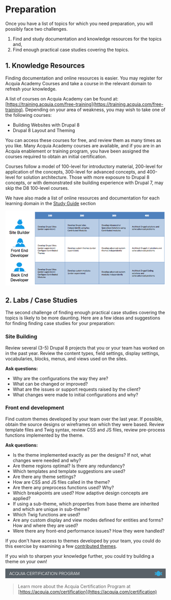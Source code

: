 # Preparation

Once you have a list of topics for which you need preparation, you will possibly face two challenges.

1. Find and study documentation and knowledge resources for the topics and,
2. Find enough practical case studies covering the topics.

## 1. Knowledge Resources

Finding documentation and online resources is easier. You may register for Acquia Academy Courses and take a course in the relevant domain to refresh your knowledge.

A list of courses on Acquia Academy can be found at:[https://training.acquia.com/free-training](https://training.acquia.com/free-training). Depending on your area of weakness, you may wish to take one of the following courses:

* Building Websites with Drupal 8
* Drupal 8 Layout and Theming 

You can access these courses for free, and review them as many times as you like. Many Acquia Academy courses are available, and if you are in an Acquia enablement or training program, you have been assigned the courses required to obtain an initial certification.

Courses follow a model of 100-level for introductory material, 200-level for application of the concepts, 300-level for advanced concepts, and 400-level for solution architecture. Those with more exposure to Drupal 8 concepts, or with demonstrated site building experience with Drupal 7, may skip the D8 100-level courses.

We have also made a list of online resources and documentation for each learning domain in the [Study Guide](study-guide.md) section

![](.gitbook/assets/developer-learning-paths.png)

## 2. Labs / Case Studies

The second challenge of finding enough practical case studies covering the topics is likely to be more daunting. Here are a few ideas and suggestions for finding finding case studies for your preparation:

### Site Building

Review several \(3-5\) Drupal 8 projects that you or your team has worked on in the past year. Review the content types, field settings, display settings, vocabularies, blocks, menus, and views used on the sites.

**Ask questions:**

* Why are the configurations the way they are?
* What can be changed or improved?
* What are the issues or support requests raised by the client?
* What changes were made to initial configurations and why?

### Front end development

Find custom themes developed by your team over the last year. If possible, obtain the source designs or wireframes on which they were based. Review template files and Twig syntax, review CSS and JS files, review pre-process functions implemented by the theme.

**Ask questions:**

* Is the theme implemented exactly as per the designs? If not, what changes were needed and why?
* Are theme regions optimal? Is there any redundancy?
* Which templates and template suggestions are used?
* Are there any theme settings?
* How are CSS and JS files called in the theme?
* Are there any preprocess functions used? Why?
* Which breakpoints are used? How adaptive design concepts are applied?
* If using a sub-theme, which properties from base theme are inherited and which are unique in sub-theme?
* Which Twig functions are used? 
* Are any custom display and view modes defined for entities and forms? How and where they are used?
* Were there any front-end performance issues? How they were handled? 

If you don't have access to themes developed by your team, you could do this exercise by examining a few [contributed themes](https://www.drupal.org/project/project_theme).

If you wish to sharpen your knowledge further, you could try building a theme on your own!

![](.gitbook/assets/inner-page-footer.png)

> Learn more about the Acquia Certification Program at [https://acquia.com/certification](https://acquia.com/certification)

